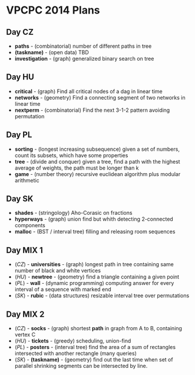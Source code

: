 VPCPC 2014 Plans
================

Day CZ
------

  * **paths** - (combinatorial) number of different paths in tree
  * **(taskname)** - (open data) TBD
  * **investigation** - (graph) generalized binary search on tree


Day HU
------

  * **critical** - (graph) Find all critical nodes of a dag in linear time
  * **networks** - (geometry) Find a connecting segment of two networks in linear time
  * **nextperm** - (combinatorial) Find the next 3-1-2 pattern avoiding permutation


Day PL
------

  * **sorting** - (longest increasing subsequence) given a set of numbers, count its subsets, which have some properties
  * **tree** - (divide and conquer) given a tree, find a path with the highest average of weights, the path must be longer than k
  * **game** - (number theory) recursive euclidean algorithm plus modular arithmetic


Day SK
------
 
  * **shades** - (stringology) Aho-Corasic on fractions
  * **hyperways** - (graph) union find but whith detecting 2-connected components
  * **malloc** - (BST / interval tree) filling and releasing room sequences


Day MIX 1
---------

  * (*CZ*) - **universities** - (graph) longest path in tree containing same number of black and white vertices
  * (*HU*) - **newtree** - (geometry) find a triangle containing a given point
  * (*PL*) - **wall** - (dynamic programming) computing answer for every interval of a sequence with marked end
  * (*SK*) - **rubic** - (data structures) resizable interval tree over permutations


Day MIX 2
---------

  * (*CZ*) - **socks** - (graph) shortest **path** in graph from A to B, containing vertex C
  * (*HU*) - **tickets** - (greedy) scheduling, union-find
  * (*PL*) - **posters** - (interval tree) find the area of a sum of rectangles intersected with another rectangle (many queries)
  * (*SK*) - **(taskname)** - (geometry) find out the last time when set of parallel shrinking segments can be intersected by line.
